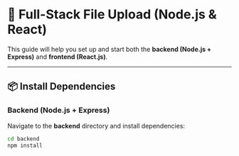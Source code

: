 # 🚀 Full-Stack File Upload (Node.js & React)

This guide will help you set up and start both the **backend (Node.js + Express)** and **frontend (React.js)**.

---

## 📦 Install Dependencies

### Backend (Node.js + Express)
Navigate to the **backend** directory and install dependencies:

```sh
cd backend
npm install
